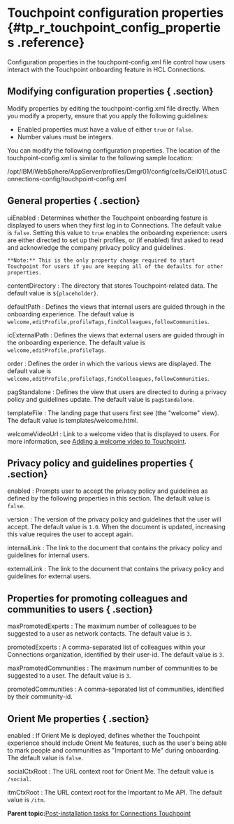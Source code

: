 # Touchpoint configuration properties {#tp_r_touchpoint_config_properties .reference}

Configuration properties in the touchpoint-config.xml file control how users interact with the Touchpoint onboarding feature in HCL Connections.

## Modifying configuration properties { .section}

Modify properties by editing the touchpoint-config.xml file directly. When you modify a property, ensure that you apply the following guidelines:

-   Enabled properties must have a value of either `true` or `false`.
-   Number values must be integers.

You can modify the following configuration properties. The location of the touchpoint-config.xml is similar to the following sample location:

/opt/IBM/WebSphere/AppServer/profiles/Dmgr01/config/cells/Cell01/LotusConnections-config/touchpoint-config.xml

## General properties { .section}

uiEnabled
:   Determines whether the Touchpoint onboarding feature is displayed to users when they first log in to Connections. The default value is `false`. Setting this value to `true` enables the onboarding experience: users are either directed to set up their profiles, or \(if enabled\) first asked to read and acknowledge the company privacy policy and guidelines.

    **Note:** This is the only property change required to start Touchpoint for users if you are keeping all of the defaults for other properties.

contentDirectory
:   The directory that stores Touchpoint-related data. The default value is `${placeholder}`.

defaultPath
:   Defines the views that internal users are guided through in the onboarding experience. The default value is `welcome,editProfile,profileTags,findColleagues,followCommunities`.

icExternalPath
:   Defines the views that external users are guided through in the onboarding experience. The default value is `welcome,editProfile,profileTags`.

order
:   Defines the order in which the various views are displayed. The default value is `welcome,editProfile,profileTags,findColleagues,followCommunities`.

pagStandalone
:   Defines the view that users are directed to during a privacy policy and guidelines update. The default value is `pagStandalone`.

templateFile
:   The landing page that users first see \(the "welcome" view\). The default value is templates/welcome.html.

welcomeVideoUrl
:   Link to a welcome video that is displayed to users. For more information, see [Adding a welcome video to Touchpoint](tp_t_add_welcome_video.md).

## Privacy policy and guidelines properties { .section}

enabled
:   Prompts user to accept the privacy policy and guidelines as defined by the following properties in this section. The default value is `false`.

version
:   The version of the privacy policy and guidelines that the user will accept. The default value is `1.0`. When the document is updated, increasing this value requires the user to accept again.

internalLink
:   The link to the document that contains the privacy policy and guidelines for internal users.

externalLink
:   The link to the document that contains the privacy policy and guidelines for external users.

## Properties for promoting colleagues and communities to users { .section}

maxPromotedExperts
:   The maximum number of colleagues to be suggested to a user as network contacts. The default value is `3`.

promotedExperts
:   A comma-separated list of colleagues within your Connections organization, identified by their user-id. The default value is `3`.

maxPromotedCommunities
:   The maximum number of communities to be suggested to a user. The default value is `3`.

promotedCommunities
:   A comma-separated list of communities, identified by their community-id.

## Orient Me properties { .section}

enabled
:   If Orient Me is deployed, defines whether the Touchpoint experience should include Orient Me features, such as the user's being able to mark people and communities as "Important to Me" during onboarding. The default value is `false`.

socialCtxRoot
:   The URL context root for Orient Me. The default value is `/social`.

itmCtxRoot
:   The URL context root for the Important to Me API. The default value is `/itm`.

**Parent topic:**[Post-installation tasks for Connections Touchpoint](../install/c_post-install_tasks_for_touchpoint.md)

